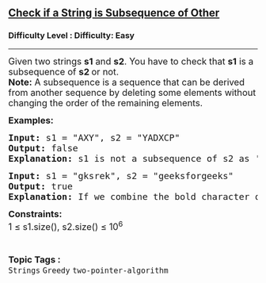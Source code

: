 <h2><a href="https://www.geeksforgeeks.org/problems/given-two-strings-find-if-first-string-is-a-subsequence-of-second/1">Check if a String is Subsequence of Other</a></h2><h3>Difficulty Level : Difficulty: Easy</h3><hr><div class="problems_problem_content__Xm_eO"><p><span style="font-size: 18px;">Given two strings <strong>s1</strong> and <strong>s2</strong>. You have to check that <strong>s1</strong> is a subsequence of <strong>s2 </strong> or not. <br><strong>Note:</strong> A subsequence is a sequence that can be derived from another sequence by deleting some elements without changing the order of the remaining elements.</span></p>
<p><span style="font-size: 18px;"><strong>Examples:</strong></span></p>
<pre><span style="font-size: 18px;"><strong>Input: </strong>s1 = "AXY", s2 = "YADXCP"
<strong>Output: </strong>false
<strong>Explanation:</strong> s1 is not a subsequence of s2 as 'Y' appears before 'A'.</span></pre>
<pre><span style="font-size: 18px;"><strong>Input: </strong>s1 = "gksrek", s2 = "geeksforgeeks"
<strong>Output:</strong> true
<strong>Explanation: </strong>If we combine the bold character of "<strong>g</strong>ee<strong>ks</strong>fo<strong>r</strong>g<strong>e</strong>e<strong>k</strong>s", it equals to s1. So s1</span> <span style="font-size: 14pt;">is a subsequence of s2. </span></pre>
<p><span style="font-size: 18px;"><strong>Constraints:</strong><br>1 ≤ s1.size(), s2.size() ≤ 10<sup>6</sup></span></p></div><br><p><span style=font-size:18px><strong>Topic Tags : </strong><br><code>Strings</code>&nbsp;<code>Greedy</code>&nbsp;<code>two-pointer-algorithm</code>&nbsp;